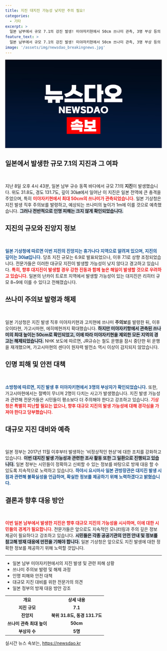 ```yaml
---
title: 지진 대지진 가능성 낮지만 주의 필요!
categories:
  - 기타
excerpt: >
  일본 남부에서 규모 7.1의 강진 발생! 미야자키현에서 50cm 쓰나미 관측, 3명 부상 등의 인명 피해는 미미. 기상청, 대규모 지진 우려하며 주의 당부. 이 경고의 배경은? 클릭하여 자세히 알아보세요!
feature_text: >
  일본 남부에서 규모 7.1의 강진 발생! 미야자키현에서 50cm 쓰나미 관측, 3명 부상 등의 인명 피해는 미미. 기상청, 대규모 지진 우려하며 주의 당부. 이 경고의 배경은? 클릭하여 자세히 알아보세요!
image: '/assets/img/newsdao_breakingnews.jpg'
---
```


<p><img src="/assets/img/newsdao_breakingnews.jpg" alt="pcversion 속보" /></p>

<h2 data-ke-size="size26">일본에서 발생한 규모 7.1의 지진과 그 여파</h2>

<p data-ke-size="size16">&nbsp;</p>

<p data-ke-size="size16">지난 8일 오후 4시 43분, 일본 남부 규슈 동쪽 바다에서 규모 7.1의 <b>지진</b>이 발생했습니다. 위도 31.8도, 경도 131.7도, 깊이 30㎞에서 일어난 이 지진은 일본 전역에 큰 충격을 주었으며, 특히 <b><span style="color: #ee2323;">미야자키현에서 최대 50cm의 쓰나미가 관측되었습니다.</span></b> 일본 기상청은 지진 발생 직후 주의보를 발령하고, 예상되는 쓰나미의 높이가 1m에 이를 것으로 예측했습니다. <b><span style="background-color: #21538527;">그러나 전반적으로 인명 피해는 크지 않게 확인되었습니다.</span></b></p>

<h2 data-ke-size="size26">지진의 규모와 진앙지 정보</h2>

<p data-ke-size="size16">&nbsp;</p>

<p data-ke-size="size16"><b><span style="color: #1a5490;">일본 기상청에 따르면 이번 지진의 진앙지는 휴가나다 지역으로 알려져 있으며, 지진의 깊이는 30㎞입니다.</span></b> 당초 지진 규모는 6.9로 발표되었으나, 이후 7.1로 상향 조정되었습니다. 전문가들은 이러한 대규모 지진이 발생할 가능성이 낮지 않다고 경고하고 있습니다. <b><span style="color: #ee2323;">특히, 향후 대지진이 발생할 경우 강한 진동과 함께 높은 해일이 발생할 것으로 우려하고 있습니다.</span></b> 일본의 난카이 트로프 지역에서 발생할 가능성이 있는 대지진은 리히터 규모 8~9에 이를 수 있다고 전해졌습니다.</p>

<h2 data-ke-size="size26">쓰나미 주의보 발령과 해제</h2>

<p data-ke-size="size16">&nbsp;</p>

<p data-ke-size="size16">일본 기상청은 지진 발생 직후 미야자키현과 고치현에 쓰나미 <b>주의보</b>를 발령한 뒤, 이후 오이타현, 가고시마현, 에히메현까지 확대했습니다. <b><span style="background-color: #21538527;">하지만 미야자키항에서 관측된 쓰나미의 최대 높이는 50cm로 확인되었고, 이에 따라 미야자키현을 제외한 모든 지역의 경고는 해제되었습니다.</span></b> NHK 보도에 따르면, JR규슈는 철도 운행을 잠시 중단한 뒤 운행을 재개했으며, 가고시마현의 센다이 원자력 발전소 역시 이상이 감지되지 않았습니다.</p>

<h2 data-ke-size="size26">인명 피해 및 안전 대책</h2>

<p data-ke-size="size16">&nbsp;</p>

<p data-ke-size="size16"><b><span style="color: #1a5490;">소방청에 따르면, 지진 발생 후 미야자키현에서 3명의 부상자가 확인되었습니다.</span></b> 또한, 가고시마현에서는 절벽이 무너져 2명이 다치는 사고가 발생했습니다. 지진 발생 가능성과 관련해 전문가들은 시민들이 평소보다 더 주의해야 한다고 강조하고 있습니다. <b><span style="color: #ee2323;">기상청은 특별히 피난할 필요는 없으나, 향후 대규모 지진의 발생 가능성에 대해 경각심을 가져야 한다고 당부했습니다.</span></b></p>

<h2 data-ke-size="size26">대규모 지진 대비와 예측</h2>

<p data-ke-size="size16">&nbsp;</p>

<p data-ke-size="size16">일본 정부는 2017년 11월 이후부터 발생하는 '비정상적인 현상'에 대한 조치를 강화하고 있습니다. <b><span style="background-color: #21538527;">이번 대지진 발생 가능성과 관련한 조사 활동 또한 그 일환으로 진행되고 있습니다.</span></b> 일본 정부는 시민들이 정확하고 신뢰할 수 있는 정보를 바탕으로 방재 대응 할 수 있도록 지속적으로 노력하고 있습니다. <b><span style="color: #1a5490;">하야시 요시마사 일본 관방장관은 대지진 발생 시점과 관련해 불확실성을 언급하며, 확실한 정보를 제공하기 위해 노력하겠다고 밝혔습니다.</span></b></p>

<h2 data-ke-size="size26">결론과 향후 대응 방안</h2>

<p data-ke-size="size16">&nbsp;</p>

<p data-ke-size="size16"><b><span style="color: #ee2323;">이번 일본 남부에서 발생한 지진은 향후 대규모 지진의 가능성을 시사하며, 이에 대한 시민들의 경계가 필요합니다.</span></b> 전문가들은 앞으로도 지속적인 모니터링과 주의 깊은 정보 제공이 필요하다고 강조하고 있습니다. <b><span style="background-color: #21538527;">시민들은 각종 공공기관의 안전 안내 및 정보를 참고해 방재 대응에 만전을 기해야 합니다.</span></b> 일본 기상청은 앞으로도 지진 발생에 대한 정확한 정보를 제공하기 위해 노력할 것입니다.</p>

<hr>

<ul>
  <li>일본 남부 미야자키현에서의 지진 발생 및 관련 피해 상황</li>
  <li>쓰나미 주의보 발령 및 해제 과정</li>
  <li>인명 피해와 안전 대책</li>
  <li>대규모 지진 대비를 위한 전문가의 의견</li>
  <li>일본 정부의 방재 대응 방안 강조</li>
</ul>

<table style="width: 100%;">
  <tr>
    <td style="text-align: center; height: 17px;"><b>개요</b></td>
    <td style="text-align: center; height: 17px;"><b>상세 내용</b></td>
  </tr>
  <tr>
    <td style="text-align: center; height: 17px;"><b>지진 규모</b></td>
    <td style="text-align: center; height: 17px;"><b>7.1</b></td>
  </tr>
  <tr>
    <td style="text-align: center; height: 17px;"><b>진앙지</b></td>
    <td style="text-align: center; height: 17px;"><b>북위 31.8도, 동경 131.7도</b></td>
  </tr>
  <tr>
    <td style="text-align: center; height: 17px;"><b>쓰나미 관측 최대 높이</b></td>
    <td style="text-align: center; height: 17px;"><b>50cm</b></td>
  </tr>
  <tr>
    <td style="text-align: center; height: 17px;"><b>부상자 수</b></td>
    <td style="text-align: center; height: 17px;"><b>5명</b></td>
  </tr>
</table>
실시간 뉴스 속보는, <a href="https://newsdao.kr" rel="dofollow">https://newsdao.kr</a>



